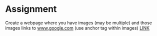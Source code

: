 # Assignment
Create a webpage where you have images (may be multiple) and those images links to www.google.com (use anchor tag within images)
[LINK](https://anand459.github.io/Assignment1/images.html)
